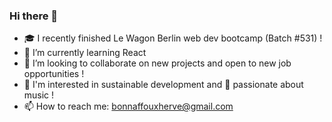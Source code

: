 ### Hi there 👋

- :mortar_board: I recently finished Le Wagon Berlin web dev bootcamp (Batch #531) !
- 🌱 I’m currently learning React
- 👯 I’m looking to collaborate on new projects and open to new job opportunities !
- :leaves: I'm interested in sustainable development and :musical_note: passionate about music !
- 📫 How to reach me: bonnaffouxherve@gmail.com
